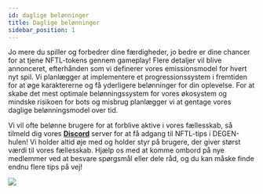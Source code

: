 ```yaml
---
id: daglige belønninger
title: Daglige belønninger
sidebar_position: 1
---
```


Jo mere du spiller og forbedrer dine færdigheder, jo bedre er dine chancer for at tjene NFTL-tokens gennem gameplay! Flere detaljer vil blive annonceret, efterhånden som vi definerer vores emissionsmodel for hvert nyt spil. Vi planlægger at implementere et progressionssystem i fremtiden for at øge karaktererne og få yderligere belønninger for din oplevelse. For at skabe det mest optimale belønningssystem for vores økosystem og mindske risikoen for bots og misbrug planlægger vi at gentage vores daglige belønningsmodel over tid.

Vi vil ofte belønne brugere for at forblive aktive i vores fællesskab, så tilmeld dig vores **[Discord](https://discord.gg/niftyleague)** server for at få adgang til NFTL-tips i DEGEN-hulen! Vi holder altid øje med og holder styr på brugere, der giver størst værdi til vores fællesskab. Hjælp os med at komme ombord på nye medlemmer ved at besvare spørgsmål eller dele råd, og du kan måske finde endnu flere tips på vej!

![](/img/twitch-stream.png)
